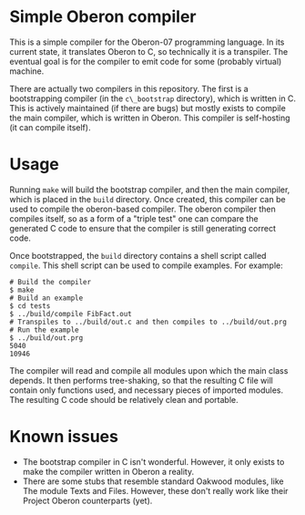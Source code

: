 # Simple Oberon compiler

This is a simple compiler for the Oberon-07 programming language. In its current
state, it translates Oberon to C, so technically it is a transpiler. The
eventual goal is for the compiler to emit code for some (probably virtual)
machine.

There are actually two compilers in this repository. The first is a
bootstrapping compiler (in the `c\_bootstrap` directory), which is written in C.
This is actively maintained (if there are bugs) but mostly exists to compile the
main compiler, which is written in Oberon. This compiler is self-hosting (it can
compile itself).

# Usage

Running `make` will build the bootstrap compiler, and then the main compiler,
which is placed in the `build` directory. Once created, this compiler can be
used to compile the oberon-based compiler. The oberon compiler then compiles
itself, so as a form of a "triple test" one can compare the generated C code to
ensure that the compiler is still generating correct code.

Once bootstrapped, the `build` directory contains a shell script called
`compile`. This shell script can be used to compile examples. For example:

```
# Build the compiler
$ make
# Build an example
$ cd tests
$ ../build/compile FibFact.out
# Transpiles to ../build/out.c and then compiles to ../build/out.prg
# Run the example
$ ../build/out.prg
5040
10946
```

The compiler will read and compile all modules upon which the main class
depends. It then performs tree-shaking, so that the resulting C file will
contain only functions used, and necessary pieces of imported modules. The
resulting C code should be relatively clean and portable.

# Known issues

*   The bootstrap compiler in C isn't wonderful. However, it only exists to make
    the compiler written in Oberon a reality.
*   There are some stubs that resemble standard Oakwood modules, like The module
    Texts and Files. However, these don't really work like their Project Oberon
    counterparts (yet).
